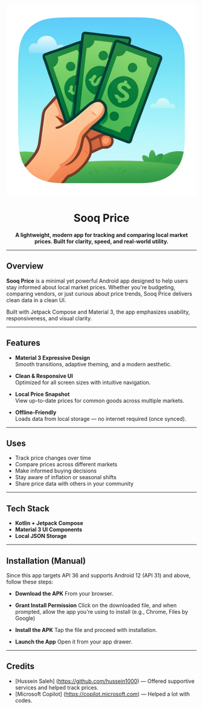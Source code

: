 <div align="center">
  <img src="app/sooq_price.png" width="600" />
</div>

<h1 align="center">Sooq Price</h1>

<p align="center">
  <b>A lightweight, modern app for tracking and comparing local market prices. Built for clarity, speed, and real-world utility.</b>
</p>

---

## Overview

**Sooq Price** is a minimal yet powerful Android app designed to help users stay informed about local market prices. Whether you're budgeting, comparing vendors, or just curious about price trends, Sooq Price delivers clean data in a clean UI.

Built with Jetpack Compose and Material 3, the app emphasizes usability, responsiveness, and visual clarity.

---

## Features

- **Material 3 Expressive Design**  
  Smooth transitions, adaptive theming, and a modern aesthetic.

- **Clean & Responsive UI**  
  Optimized for all screen sizes with intuitive navigation.

- **Local Price Snapshot**  
  View up-to-date prices for common goods across multiple markets.

- **Offline-Friendly**  
  Loads data from local storage — no internet required (once synced).

---

## Uses

- Track price changes over time
- Compare prices across different markets
- Make informed buying decisions
- Stay aware of inflation or seasonal shifts
- Share price data with others in your community

---

## Tech Stack

- **Kotlin + Jetpack Compose**
- **Material 3 UI Components**
- **Local JSON Storage**

---

## Installation (Manual)

Since this app targets API 36 and supports Android 12 (API 31) and above, follow these steps:

- **Download the APK**
   From your browser.

- **Grant Install Permission**
   Click on the downloaded file, and when prompted, allow the app you're using to install (e.g., Chrome, Files by Google)

- **Install the APK**
   Tap the file and proceed with installation.

- **Launch the App**
   Open it from your app drawer.

---

## Credits

- [Hussein Saleh] (https://github.com/hussein1000) — Offered supportive services and helped track prices.
- [Microsoft Copilot] (https://copilot.microsoft.com) — Helped a lot with codes.